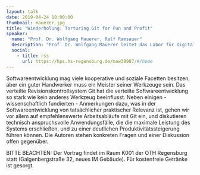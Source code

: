```yaml
---
layout: talk
date: 2019-04-24 18:00:00
thumbnail: mauerer.jpg
title: "Wiederholung: Torturing Git for Fun and Profit"
speaker:
  name: "Prof. Dr. Wolfgang Mauerer, Ralf Ramsauer"
  description: "Prof. Dr. Wolfgang Mauerer leitet das Labor für Digitalisierung an der OTH Regensburg. Seine Forschungsgebiete umfassen quantitatives Softwareengineering, eingebettete Systeme und Quantencomputing. Ralf Ramsauer ist Doktorand im Labor für Digitalisierung. Er befasst sich mit quantitativen Softwareengineering und safety-kritischen eingebetten Echtzeitsystemen. Erfahrung mit Git sammelte er nicht nur durch Beiträge im Linux Betriebssystemkern, sondern auch als einer der Hauptentwickler des eingebetteten Echtzeithypervisors Jailhouse."
  social:
    - title: rss
      url: https://hps.hs-regensburg.de/maw39987/#/home
---
```

Softwareentwicklung mag viele kooperative und soziale Facetten besitzen, aber ein guter Handwerker muss ein Meister seiner Werkzeuge sein. Das verteilte Revisionskontrollsystem Git hat die verteilte Softwareentwicklung so stark wie kein anderes Werkzeug beeinflusst.
Neben einigen - wissenschaftlich fundierten - Anmerkungen dazu, was in der Softwareentwicklung von tatsächlicher praktischer Relevanz ist, gehen wir vor allem auf empfehlenswerte Arbeitsabläufe mit Git ein, und diskutieren technisch anspruchsvolle Anwendungsfälle, die die maximale Leistung des Systems erschließen, und zu einer deutlichen Produktivitätssteigerung führen können. Die Autoren stehen konkreten Fragen und einer Diskussion offen gegenüber.


BITTE BEACHTEN: Der Vortrag findet im Raum K001 der OTH Regensburg statt (Galgenbergstraße 32, neues IM Gebäude). Für kostenfreie Getränke ist gesorgt.
